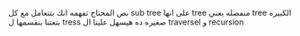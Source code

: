 بص المحتاج تفهمه انك بتتعامل مع كل sub tree على انها tree منفصله يعني tree الكبيره بتعتنا بنقسمها ل tress صغيره ده  هيسهل علينا ال traversel و recursion 